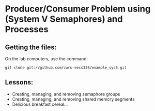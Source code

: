 Producer/Consumer Problem using (System V Semaphores) and Processes
===================================================

Getting the files:
------------------
On the lab computers, use the command:

    git clone git://github.com/cwru-eecs338/example_sys5.git

Lessons:
--------
* Creating, managing, and removing semaphore groups
* Creating, managing, and removing shared memory segments
* Delicious breakfast cereal...
